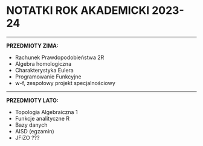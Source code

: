 # NOTATKI ROK AKADEMICKI 2023-24

---

**PRZEDMIOTY ZIMA:**
  - Rachunek Prawdopodobieństwa 2R
  - Algebra homologiczna
  - Charakterystyka Eulera
  - Programowanie Funkcyjne
  - w-f, zespołowy projekt specjalnościowy

---

**PRZEDMIOTY LATO:**
  - Topologia Algebraiczna 1
  - Funkcje analityczne R
  - Bazy danych
  - AISD (egzamin)
  - JFiZO ???
